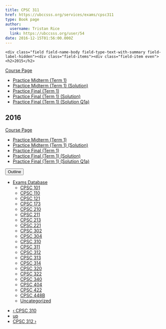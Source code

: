 ```yaml
---
title: CPSC 311  
href: https://ubccsss.org/services/exams/cpsc311
type: Book page
author:
  username: Tristan Rice
  link: https://ubccsss.org/user/54
date: 2016-12-15T01:56:00.000Z
---
```



    <div class="field field-name-body field-type-text-with-summary field-label-hidden"><div class="field-items"><div class="field-item even"><h2>2015</h2>

<p><a href="https://web.archive.org/web/20161215015634/http://www.ugrad.cs.ubc.ca/~cs311/2015W1/_notes.php">Course Page</a></p>

<ul>
<li><a href="https://ubccsss.org/files/2015-311-practice-blank.pdf">Practice Midterm (Term 1)</a></li>
<li><a href="https://ubccsss.org/files/2015-311-practice-sol_4.pdf">Practice Midterm (Term 1) (Solution)</a></li>
<li><a href="https://ubccsss.org/files/2015-311-practicefinal-blank.pdf">Practice Final (Term 1)</a></li>
<li><a href="https://ubccsss.org/files/2015-311-practicefinal-solution.pdf">Practice Final (Term 1) (Solution)</a></li>
<li><a href="https://ubccsss.org/files/2015-311-scan-practicefinalQ1a_5.pdf">Practice Final (Term 1) (Solution Q1a)</a></li>
</ul>

<h2>2016</h2>

<p><a href="https://web.archive.org/web/20161215015502/http://www.ugrad.cs.ubc.ca/~cs311/2016W1/_notes.php">Course Page</a></p>

<ul>
<li><a href="https://ubccsss.org/files/2016-cs311-t1-midterm-practice-blank.pdf">Practice Midterm (Term 1)</a></li>
<li><a href="https://ubccsss.org/files/2016-cs311-t1-midterm-practice-sol.pdf">Practice Midterm (Term 1) (Solution)</a></li>
<li><a href="https://ubccsss.org/files/2016-cs311-practicefinal-blank.pdf">Practice Final (Term 1)</a></li>
<li><a href="https://ubccsss.org/files/2016-cs311-practicefinal-sol.pdf">Practice Final (Term 1) (Solution)</a></li>
<li><a href="https://ubccsss.org/files/2016-cs311-practicefinal-sol-Q1a.pdf">Practice Final (Term 1) (Solution Q1a)</a></li>
</ul>
</div></div></div>  <div id="book-navigation-1440" class="book-navigation">
    <div class="book-toc btn-group pull-right">  <button type="button" class="btn btn-link dropdown-toggle" data-toggle="dropdown"><span class="icon glyphicon glyphicon-list" aria-hidden="true"></span> Outline <span class="caret"></span></button><ul class="dropdown-menu" role="menu"><li class="first last expanded" role="presentation"><a href="/services/exams">Exams Database</a><ul class="dropdown-menu" role="menu"><li class="first leaf" role="presentation"><a href="/services/exams/cpsc101">CPSC 101</a></li>
<li class="leaf" role="presentation"><a href="/services/exams/cpsc110">CPSC 110</a></li>
<li class="leaf" role="presentation"><a href="/services/exams/cpsc121">CPSC 121</a></li>
<li class="leaf" role="presentation"><a href="/services/exams/cpsc173">CPSC 173</a></li>
<li class="leaf" role="presentation"><a href="/services/exams/cpsc210">CPSC 210</a></li>
<li class="leaf" role="presentation"><a href="/services/exams/cpsc211">CPSC 211</a></li>
<li class="leaf" role="presentation"><a href="/services/exams/cpsc213">CPSC 213</a></li>
<li class="leaf" role="presentation"><a href="/services/exams/cpsc221">CPSC 221</a></li>
<li class="leaf" role="presentation"><a href="/services/exams/cpsc302">CPSC 302</a></li>
<li class="leaf" role="presentation"><a href="/services/exams/cpsc304">CPSC 304</a></li>
<li class="leaf" role="presentation"><a href="/services/exams/cpsc310">CPSC 310</a></li>
<li class="leaf active" role="presentation"><a href="/services/exams/cpsc311" class="active">CPSC 311 </a></li>
<li class="leaf" role="presentation"><a href="/services/exams/cpsc312">CPSC 312</a></li>
<li class="leaf" role="presentation"><a href="/services/exams/cpsc313">CPSC 313</a></li>
<li class="leaf" role="presentation"><a href="/services/exams/cpsc314">CPSC 314</a></li>
<li class="leaf" role="presentation"><a href="/services/exams/cpsc320">CPSC 320</a></li>
<li class="leaf" role="presentation"><a href="/services/exams/cpsc322">CPSC 322</a></li>
<li class="leaf" role="presentation"><a href="/services/exams/cpsc340">CPSC 340</a></li>
<li class="leaf" role="presentation"><a href="/services/exams/cpsc404">CPSC 404</a></li>
<li class="leaf" role="presentation"><a href="/services/exams/cpsc422">CPSC 422</a></li>
<li class="leaf" role="presentation"><a href="/services/exams/cpsc448B">CPSC 448B</a></li>
<li class="last leaf" role="presentation"><a href="/node/1455">Uncategorized</a></li>
</ul></li>
</ul></div>
        <ul class="pager clearfix">
              <li class="previous"><a href="/services/exams/cpsc310" class="page-previous" title="Go to previous page">&#x2039; CPSC 310</a></li>
                    <li><a href="/services/exams" class="page-up" title="Go to parent page">up</a></li>
                    <li class="next"><a href="/services/exams/cpsc312" class="page-next" title="Go to next page">CPSC 312 &#x203A;</a></li>
          </ul>
    
  </div>
    <footer>
          </footer>
    